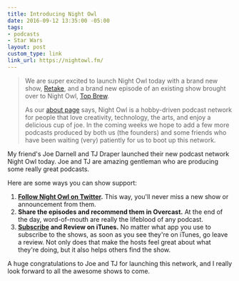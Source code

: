 ```yaml
---
title: Introducing Night Owl
date: 2016-09-12 13:35:00 -05:00
tags:
- podcasts
- Star Wars
layout: post
custom_type: link
link_url: https://nightowl.fm/
---
```


> We are super excited to launch Night Owl today with a brand new show, [Retake](https://nightowl.fm/retake), and a brand new episode of an existing show brought over to Night Owl, [Top Brew](https://nightowl.fm/topbrew).
>
> As our [about page](https://nightowl.fm/about) says, Night Owl is a hobby-driven podcast network for people that love creativity, technology, the arts, and enjoy a delicious cup of joe. In the coming weeks we hope to add a few more podcasts produced by both us (the founders) and some friends who have been waiting (very) patiently for us to boot up this network.

My friend's Joe Darnell and TJ Draper launched their new podcast network Night Owl today. Joe and TJ are amazing gentleman who are producing some really great podcasts.

Here are some ways you can show support:

1. **[Follow Night Owl on Twitter](https://twitter.com/nightowlfm).** This way, you'll never miss a new show or announcement from them.
2. **Share the episodes and recommend them in Overcast.** At the end of the day, word-of-mouth are really the lifeblood of any podcast.
3. **[Subscribe](https://nightowl.fm/subscribe) and Review on iTunes.** No matter what app you use to subscribe to the shows, as soon as you see they're on iTunes, go leave a review. Not only does that make the hosts feel great about what they're doing, but it also helps others find the show.

A huge congratulations to Joe and TJ for launching this network, and I really look forward to all the awesome shows to come.
